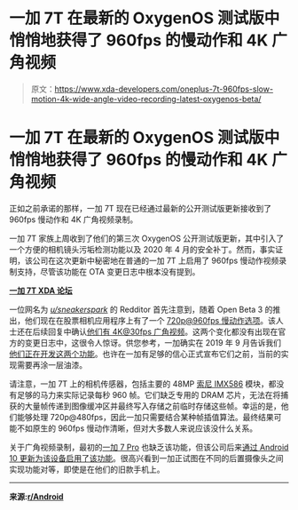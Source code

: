 # 一加 7T 在最新的 OxygenOS 测试版中悄悄地获得了 960fps 的慢动作和 4K 广角视频

> 原文：<https://www.xda-developers.com/oneplus-7t-960fps-slow-motion-4k-wide-angle-video-recording-latest-oxygenos-beta/>

# 一加 7T 在最新的 OxygenOS 测试版中悄悄地获得了 960fps 的慢动作和 4K 广角视频

正如之前承诺的那样，一加 7T 现在已经通过最新的公开测试版更新接收到了 960fps 慢动作和 4K 广角视频录制。

一加 7T 家族上周收到了他们的第三次 OxygenOS 公开测试版更新，其中引入了一个方便的相机镜头污垢检测功能以及 2020 年 4 月的安全补丁。然而，事实证明，该公司在这次更新中秘密地在普通的一加 7T 上启用了 960fps 慢动作视频录制支持，尽管该功能在 OTA 变更日志中根本没有提到。

**[一加 7T XDA 论坛](https://forum.xda-developers.com/oneplus-7t)**

一位网名为 *[u/sneakerspark](https://www.reddit.com/user/sneakerspark/)* 的 Redditor 首先注意到，随着 Open Beta 3 的推出，他们现在在股票相机应用程序上有了一个 [720p@960fps 慢动作选项](https://www.reddit.com/r/Android/comments/gjmeoo/oneplus_silently_pushed_960_fps_super_slowmo_mode/)。该人士还在后续回复中确认[他们有 4K@30fps 广角视频](https://www.reddit.com/r/Android/comments/gjmeoo/oneplus_silently_pushed_960_fps_super_slowmo_mode/fqmb8go)。这两个变化都没有出现在官方的变更日志中，这很令人惊讶。供您参考，一加确实在 2019 年 9 月告诉我们[他们正在开发这两个功能](https://www.xda-developers.com/oneplus-7t-960fps-slow-motion-4k-wide-angle-videos/)。也许在一加有足够的信心正式宣布它们之前，当前的实现需要再涂一层油漆。

请注意，一加 7T 上的相机传感器，包括主要的 48MP [索尼 IMX586](https://www.xda-developers.com/sonys-imx586-48mp-smartphone-camera/) 模块，都没有足够的马力来实际记录每秒 960 帧。它们缺乏专用的 DRAM 芯片，无法在将捕获的大量帧传递到图像缓冲区并最终写入存储之前临时存储这些帧。幸运的是，他们能够处理 720p@480fps，因此一加只需要结合某种帧插值算法。最终结果可能不如原生的 960fps 慢动作清晰，但对大多数人来说应该没什么关系。

关于广角视频录制，最初的[一加 7 Pro](https://forum.xda-developers.com/oneplus-7-pro) 也缺乏该功能，但该公司后来[通过 Android 10 更新为该设备启用了该功能](https://www.xda-developers.com/oneplus-7-pro-android-10-video-recording-wide-angle-telephoto-camera-open-beta-update/)。很高兴看到一加正试图在不同的后置摄像头之间实现功能对等，即使是在他们的旧款手机上。

* * *

**来源:[r/Android](https://www.reddit.com/r/Android/comments/gjmeoo/oneplus_silently_pushed_960_fps_super_slowmo_mode/)**